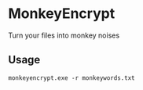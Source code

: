 # MonkeyEncrypt
Turn your files into monkey noises

## Usage
```monkeyencrypt.exe -r monkeywords.txt```